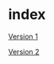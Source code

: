 # index

[Version 1](https://taylorj1302.github.io/index/index.html)  

[Version 2](https://taylorj1302.github.io/index/index-2html) 



